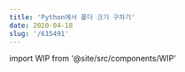 ```yaml
---
title: 'Python에서 폴더 크기 구하기'
date: 2020-04-18
slug: '/615491'
---
```


import WIP from '@site/src/components/WIP'

<WIP state="translating" />
